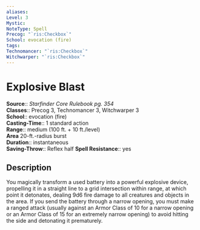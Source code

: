 ```yaml
---
aliases: 
Level: 3
Mystic: 
NoteType: Spell
Precog: "`ris:Checkbox`"
School: evocation (fire) 
tags: 
Technomancer: "`ris:Checkbox`"
Witchwarper: "`ris:Checkbox`"
---
```


# Explosive Blast

**Source**:: _Starfinder Core Rulebook pg. 354_  
**Classes**:: Precog 3, Technomancer 3, Witchwarper 3  
**School**:: evocation (fire)  
**Casting-Time**:: 1 standard action  
**Range**:: medium (100 ft. + 10 ft./level)  
**Area** 20-ft.-radius burst  
**Duration**:: instantaneous  
**Saving-Throw**:: Reflex half
**Spell Resistance**:: yes

## Description

You magically transform a used battery into a powerful explosive device, propelling it in a straight line to a grid intersection within range, at which point it detonates, dealing 9d6 fire damage to all creatures and objects in the area. If you send the battery through a narrow opening, you must make a ranged attack (usually against an Armor Class of 10 for a narrow opening or an Armor Class of 15 for an extremely narrow opening) to avoid hitting the side and detonating it prematurely.
